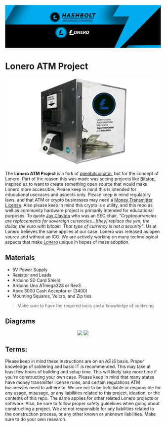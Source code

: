 <img src="https://raw.githubusercontent.com/Mentors4EDU/Images/master/banner.png">

# Lonero ATM Project
![LoneroATM](https://raw.githubusercontent.com/Mentors4EDU/Images/master/LoneroATM.png)

The **Lonero ATM Project** is a fork of [openbitcoinatm](https://openbitcoinatm.wordpress.com/), but for the concept of Lonero. Part of the reason this was made was seeing projects like [Bitstop](https://bitstop.co/), inspired us to want to create something open source that would make Lonero more accessible. Please keep in mind this is intended for educational usecases and aspects only. Please keep in mind regulatory laws, and that ATM or crypto businesses may need a [Money Transmitter License](https://dilendorf.com/blockchain-crypto/money-transmitter-licensing.html). Also please keep in mind this crypto is a utility, and this repo as well as community hardware project is primarily intended for educational purposes. To quote [Jay Clayton](https://www.investopedia.com/news/sec-chair-says-bitcoin-not-security/) who was an SEC chair, *“Cryptocurrencies are replacements for sovereign currencies…[they] replace the yen, the dollar, the euro with bitcoin. That type of currency is not a security"*. Us at Lonero believes the same applies at our case. Lonero was released as open source and without an ICO. We are actively working on many technological aspects that make [Lonero](https://lonero.org) unique in hopes of mass adoption.

## Materials
- 5V Power Supply
- Resistor and Leads
- Arduino SD Card Shield
- Arduino Uno ATmega328 or Rev3
- Apex 3000 Cash Acceptor or (3400)
- Mounting Squares, Velcro, and Zip ties
> Make sure to have the required tools and a knowledge  of soldering

## Diagrams
<p align="center">
<img src="https://openbitcoinatm.files.wordpress.com/2014/02/obcatm_faceplate.png" width="550">
<img src="https://content.instructables.com/ORIG/FMA/9Q3M/HVTWBLCH/FMA9Q3MHVTWBLCH.png" width="550">
</p>

## Terms:
Please keep in mind these instructions are on an *AS IS* basis. Proper knowledge of soldering and basic IT is recommended. This may take at least few hours of building and setup time. This will likely take more time if you're constructing your own case. Please keep in mind that many states have money transmitter license rules, and certain regulations ATM businesses need to adhere to. We are not to be held liable or responsible for any usage, misusage, or any liabilities related to this project, ideation, or the contents of this repo. The same applies for other related Lonero projects or software. Also, be sure to follow proper safety guidelines when going about constructing a project. We are not responsible for any liabilities related to the construction process, or any other known or unknown liabilities. Make sure to do your own research.
